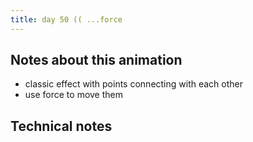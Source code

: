 ```yaml
---
title: day 50 (( ...force
---
```


## Notes about this animation

- classic effect with points connecting with each other
- use force to move them

## Technical notes
